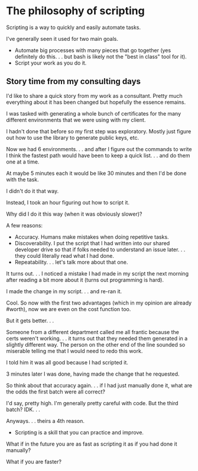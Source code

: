 # The philosophy of scripting

Scripting is a way to quickly and easily automate tasks.

I've generally seen it used for two main goals.

- Automate big processes with many pieces that go together (yes definitely do this. . . but bash is likely not the "best in class" tool for it).
- Script your work as you do it.

## Story time from my consulting days

I'd like to share a quick story from my work as a consultant. Pretty much everything about it has been changed but hopefully the essence remains.

I was tasked with generating a whole bunch of certificates for the many different environments that we were using with my client.

I hadn't done that before so my first step was exploratory. Mostly just figure out how to use the library to generate public keys, etc.

Now we had 6 environments. . . and after I figure out the commands to write I think the fastest path would have been to keep a quick list. . . and do them one at a time.

At maybe 5 minutes each it would be like 30 minutes and then I'd be done with the task.

I didn't do it that way.

Instead, I took an hour figuring out how to script it.

Why did I do it this way (when it was obviously slower)?

A few reasons:

- Accuracy. Humans make mistakes when doing repetitive tasks.
- Discoverability. I put the script that I had written into our shared developer drive so that if folks needed to understand an issue later. . . they could literally read what I had done.
- Repeatability. . . let's talk more about that one.

It turns out. . . I noticed a mistake I had made in my script the next morning after reading a bit more about it (turns out programming is hard).

I made the change in my script. . . and re-ran it.

Cool. So now with the first two advantages (which in my opinion are already #worth), now we are even on the cost function too.

But it gets better. . .

Someone from a different department called me all frantic because the certs weren't working. . . it turns out that they needed them generated in a slightly different way.
The person on the other end of the line sounded so miserable telling me that I would need to redo this work.

I told him it was all good because I had scripted it.

3 minutes later I was done, having made the change that he requested.

So think about that accuracy again. . . if I had just manually done it, what are the odds the first batch were all correct?

I'd say, pretty high. I'm generally pretty careful with code. But the third batch? IDK. . .

Anyways. . . theirs a 4th reason.

- Scripting is a skill that you can practice and improve.

What if in the future you are as fast as scripting it as if you had done it manually?

What if you are faster?
